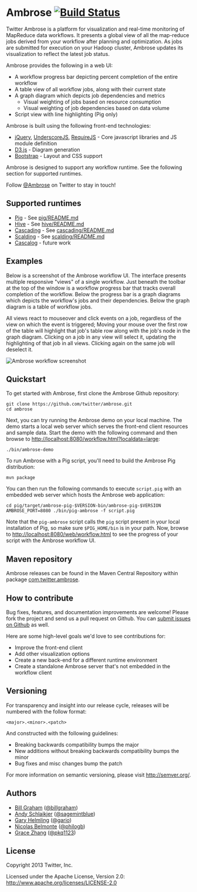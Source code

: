 # Ambrose [![Build Status](https://secure.travis-ci.org/twitter/ambrose.png)](http://travis-ci.org/twitter/ambrose)

Twitter Ambrose is a platform for visualization and real-time monitoring of MapReduce data workflows.
It presents a global view of all the map-reduce jobs derived from your workflow after planning and
optimization. As jobs are submitted for execution on your Hadoop cluster, Ambrose updates its
visualization to reflect the latest job status.

Ambrose provides the following in a web UI:

* A workflow progress bar depicting percent completion of the entire workflow
* A table view of all workflow jobs, along with their current state
* A graph diagram which depicts job dependencies and metrics
    * Visual weighting of jobs based on resource consumption
    * Visual weighting of job dependencies based on data volume
* Script view with line highlighting (Pig only)

Ambrose is built using the following front-end technologies:

* [jQuery](http://jquery.com), [UnderscoreJS](http://underscorejs.com), [RequireJS](http://requirejs.org) - Core javascript libraries and JS module definition
* [D3.js](http://d3js.org) - Diagram generation
* [Bootstrap](http://getbootstrap.com/) - Layout and CSS support

Ambrose is designed to support any workflow runtime. See the following section for supported
runtimes.

Follow [@Ambrose](https://twitter.com/ambrose) on Twitter to stay in touch!

## Supported runtimes

* [Pig](http://pig.apache.org/) - See [pig/README.md](https://github.com/twitter/ambrose/blob/master/pig/README.md)
* [Hive](http://hive.apache.org/) - See [hive/README.md](https://github.com/twitter/ambrose/blob/master/hive/README.md)
* [Cascading](http://www.cascading.org/) - See [cascading/README.md](https://github.com/twitter/ambrose/blob/master/cascading/README.md)
* [Scalding](https://github.com/twitter/scalding) - See [scalding/README.md](https://github.com/twitter/ambrose/blob/master/scalding/README.md)
* [Cascalog](https://github.com/nathanmarz/cascalog) - future work

## Examples

Below is a screenshot of the Ambrose workflow UI. The interface presents multiple responsive "views"
of a single workflow. Just beneath the toolbar at the top of the window is a workflow progress bar
that tracks overall completion of the workflow. Below the progress bar is a graph diagrams which
depicts the workflow's jobs and their dependencies. Below the graph diagram is a table of workflow
jobs.

All views react to mouseover and click events on a job, regardless of the view on which the event is
triggered; Moving your mouse over the first row of the table will highlight that job's table row
along with the job's node in the graph diagram. Clicking on a job in any view will select it,
updating the highlighting of that job in all views. Clicking again on the same job will deselect it.

![Ambrose workflow screenshot](img/ambrose-demo.gif)

## Quickstart

To get started with Ambrose, first clone the Ambrose Github repository:

```
git clone https://github.com/twitter/ambrose.git
cd ambrose
```

Next, you can try running the Ambrose demo on your local machine. The demo starts a local web server
which serves the front-end client resources and sample data. Start the demo with the following
command and then browse to
[http://localhost:8080/workflow.html?localdata=large](http://localhost:8080/workflow.html?localdata=large):

```
./bin/ambrose-demo
```

To run Ambrose with a Pig script, you'll need to build the Ambrose Pig distribution:

```
mvn package
```

You can then run the following commands to execute `script.pig` with an embedded web server which
hosts the Ambrose web application:

```
cd pig/target/ambrose-pig-$VERSION-bin/ambrose-pig-$VERSION
AMBROSE_PORT=8080 ./bin/pig-ambrose -f script.pig
```

Note that the `pig-ambrose` script calls the `pig` script present in your local installation of Pig,
so make sure `$PIG_HOME/bin` is in your path. Now, browse to
[http://localhost:8080/web/workflow.html](http://localhost:8080/workflow.html) to see the progress
of your script with the Ambrose workflow UI.

## Maven repository

Ambrose releases can be found in the Maven Central Repository within package
[com.twitter.ambrose](http://central.maven.org/maven2/com/twitter/ambrose).

## How to contribute

Bug fixes, features, and documentation improvements are welcome! Please fork the project and send us
a pull request on Github. You can [submit issues on Github](https://github.com/twitter/ambrose/issues)
as well.

Here are some high-level goals we'd love to see contributions for:

* Improve the front-end client
* Add other visualization options
* Create a new back-end for a different runtime environment
* Create a standalone Ambrose server that's not embedded in the workflow client

## Versioning

For transparency and insight into our release cycle, releases will be numbered with the follow format:

`<major>.<minor>.<patch>`

And constructed with the following guidelines:

* Breaking backwards compatibility bumps the major
* New additions without breaking backwards compatibility bumps the minor
* Bug fixes and misc changes bump the patch

For more information on semantic versioning, please visit http://semver.org/.

## Authors

* [Bill Graham](https://github.com/billonahill) ([@billgraham](https://twitter.com/billgraham))
* [Andy Schlaikjer](https://github.com/sagemintblue) ([@sagemintblue](https://twitter.com/sagemintblue))
* [Gary Helmling](https://github.com/ghelmling) ([@gario](https://twitter.com/gario))
* [Nicolas Belmonte](https://github.com/philogb) ([@philogb](https://twitter.com/philogb))
* [Grace Zhang](https://github.com/gzhangT) ([@pkq1123](https://twitter.com/pkq1123))

## License

Copyright 2013 Twitter, Inc.

Licensed under the Apache License, Version 2.0: http://www.apache.org/licenses/LICENSE-2.0
